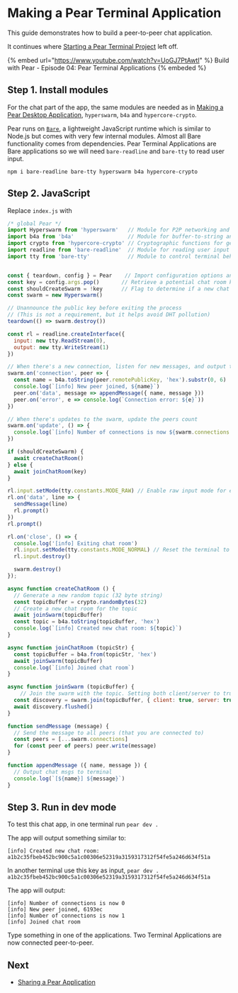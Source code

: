 # Making a Pear Terminal Application

This guide demonstrates how to build a peer-to-peer chat application.

It continues where [Starting a Pear Terminal Project](./starting-a-pear-terminal-project.md) left off.

{% embed url="https://www.youtube.com/watch?v=UoGJ7PtAwtI" %} Build with Pear - Episode 04: Pear Terminal Applications {% embeded %}

## Step 1. Install modules

For the chat part of the app, the same modules are needed as in [Making a Pear Desktop Application](./making-a-pear-desktop-app.md), `hyperswarm`, `b4a` and  `hypercore-crypto`.

Pear runs on [`Bare`](https://github.com/holepunchto/bare), a lightweight JavaScript runtime which is similar to Node.js but comes with very few internal modules. Almost all Bare functionality comes from dependencies. Pear Terminal Applications are Bare applications so we will need `bare-readline` and `bare-tty` to read user input.


```
npm i bare-readline bare-tty hyperswarm b4a hypercore-crypto
```

## Step 2. JavaScript

Replace `index.js` with

``` js
/* global Pear */
import Hyperswarm from 'hyperswarm'   // Module for P2P networking and connecting peers
import b4a from 'b4a'                 // Module for buffer-to-string and vice-versa conversions 
import crypto from 'hypercore-crypto' // Cryptographic functions for generating the key in app
import readline from 'bare-readline'  // Module for reading user input in terminal
import tty from 'bare-tty'            // Module to control terminal behavior


const { teardown, config } = Pear    // Import configuration options and cleanup functions from Pear
const key = config.args.pop()       // Retrieve a potential chat room key from command-line arguments
const shouldCreateSwarm = !key      // Flag to determine if a new chat room should be created
const swarm = new Hyperswarm()

// Unannounce the public key before exiting the process
// (This is not a requirement, but it helps avoid DHT pollution)
teardown(() => swarm.destroy())

const rl = readline.createInterface({
  input: new tty.ReadStream(0),
  output: new tty.WriteStream(1)
})

// When there's a new connection, listen for new messages, and output them to the terminal
swarm.on('connection', peer => {
  const name = b4a.toString(peer.remotePublicKey, 'hex').substr(0, 6)
  console.log(`[info] New peer joined, ${name}`)
  peer.on('data', message => appendMessage({ name, message }))
  peer.on('error', e => console.log(`Connection error: ${e}`))
})

// When there's updates to the swarm, update the peers count
swarm.on('update', () => {
  console.log(`[info] Number of connections is now ${swarm.connections.size}`)
})

if (shouldCreateSwarm) {
  await createChatRoom()
} else {
  await joinChatRoom(key)
}

rl.input.setMode(tty.constants.MODE_RAW) // Enable raw input mode for efficient key reading
rl.on('data', line => {
  sendMessage(line)
  rl.prompt()
})
rl.prompt()

rl.on('close', () => {
  console.log('[info] Exiting chat room')
  rl.input.setMode(tty.constants.MODE_NORMAL) // Reset the terminal to normal mode
  rl.input.destroy()

  swarm.destroy()
});

async function createChatRoom () {
  // Generate a new random topic (32 byte string)
  const topicBuffer = crypto.randomBytes(32)
  // Create a new chat room for the topic
  await joinSwarm(topicBuffer)
  const topic = b4a.toString(topicBuffer, 'hex')
  console.log(`[info] Created new chat room: ${topic}`)
}

async function joinChatRoom (topicStr) {
  const topicBuffer = b4a.from(topicStr, 'hex')
  await joinSwarm(topicBuffer)
  console.log(`[info] Joined chat room`)
}

async function joinSwarm (topicBuffer) {
    // Join the swarm with the topic. Setting both client/server to true means that this app can act as both.
  const discovery = swarm.join(topicBuffer, { client: true, server: true })
  await discovery.flushed()
}

function sendMessage (message) {
  // Send the message to all peers (that you are connected to)
  const peers = [...swarm.connections]
  for (const peer of peers) peer.write(message)
}

function appendMessage ({ name, message }) {
  // Output chat msgs to terminal
  console.log(`[${name}] ${message}`)
}
```

## Step 3. Run in dev mode

To test this chat app, in one terminal run `pear dev .`

The app will output something similar to:

```
[info] Created new chat room: a1b2c35fbeb452bc900c5a1c00306e52319a3159317312f54fe5a246d634f51a
```

In another terminal use this key as input, `pear dev . a1b2c35fbeb452bc900c5a1c00306e52319a3159317312f54fe5a246d634f51a`

The app will output:

```
[info] Number of connections is now 0
[info] New peer joined, 6193ec
[info] Number of connections is now 1
[info] Joined chat room
```

Type something in one of the applications. Two Terminal Applications are now connected peer-to-peer.

## Next

* [Sharing a Pear Application](./sharing-a-pear-app.md)
